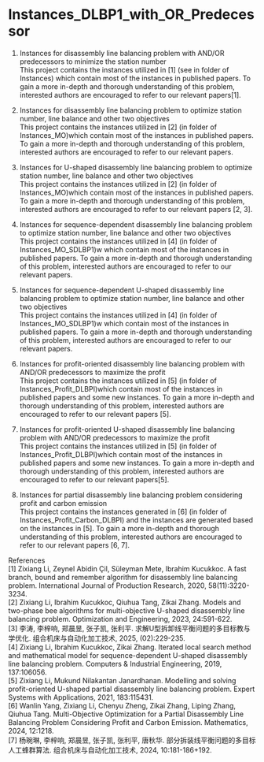 # Instances_DLBP1_with_OR_Predecessor
1)	Instances for disassembly line balancing problem with AND/OR predecessors to minimize the station number  
This project contains the instances utilized in [1] (see in folder of Instances) which contain most of the instances in published papers. To gain a more in-depth and thorough understanding of this problem, interested authors are encouraged to refer to our relevant papers[1].   

2)	Instances for disassembly line balancing problem to optimize station number, line balance and other two objectives  
This project contains the instances utilized in [2] (in folder of Instances_MO)which contain most of the instances in published papers. To gain a more in-depth and thorough understanding of this problem, interested authors are encouraged to refer to our relevant papers.   

3)	Instances for U-shaped disassembly line balancing problem to optimize station number, line balance and other two objectives  
This project contains the instances utilized in [2] (in folder of Instances_MO)which contain most of the instances in published papers. To gain a more in-depth and thorough understanding of this problem, interested authors are encouraged to refer to our relevant papers [2, 3].   

4)	Instances for sequence-dependent disassembly line balancing problem to optimize station number, line balance and other two objectives  
This project contains the instances utilized in [4] (in folder of Instances_MO_SDLBP1)w which contain most of the instances in published papers. To gain a more in-depth and thorough understanding of this problem, interested authors are encouraged to refer to our relevant papers.   

5)	Instances for sequence-dependent U-shaped disassembly line balancing problem to optimize station number, line balance and other two objectives  
This project contains the instances utilized in [4] (in folder of Instances_MO_SDLBP1)w which contain most of the instances in published papers. To gain a more in-depth and thorough understanding of this problem, interested authors are encouraged to refer to our relevant papers.  

6)	Instances for profit-oriented disassembly line balancing problem with AND/OR predecessors to maximize the profit  
This project contains the instances utilized in [5] (in folder of Instances_Profit_DLBPI)which contain most of the instances in published papers and some new instances. To gain a more in-depth and thorough understanding of this problem, interested authors are encouraged to refer to our relevant papers [5].   

7)	Instances for profit-oriented U-shaped disassembly line balancing problem with AND/OR predecessors to maximize the profit  
This project contains the instances utilized in [5] (in folder of Instances_Profit_DLBPI)which contain most of the instances in published papers and some new instances. To gain a more in-depth and thorough understanding of this problem, interested authors are encouraged to refer to our relevant papers[5].   

8)	Instances for partial disassembly line balancing problem considering profit and carbon emission  
This project contains the instances generated in [6] (in folder of Instances_Profit_Carbon_DLBPI) and the instances are generated based on the instances in [5]. To gain a more in-depth and thorough understanding of this problem, interested authors are encouraged to refer to our relevant papers [6, 7].   

References  
[1] Zixiang Li, Zeynel Abidin Çil, Süleyman Mete, Ibrahim Kucukkoc. A fast branch, bound and remember algorithm for disassembly line balancing problem. International Journal of Production Research, 2020, 58(11):3220-3234.  
[2] Zixiang Li, Ibrahim Kucukkoc, Qiuhua Tang, Zikai Zhang. Models and two-phase bee algorithms for multi-objective U-shaped disassembly line balancing problem. Optimization and Engineering, 2023, 24:591-622.  
[3] 李涛, 李梓响, 郑晨昱, 张子凯, 张利平. 求解U型拆卸线平衡问题的多目标教与学优化. 组合机床与自动化加工技术, 2025, (02):229-235.  
[4] Zixiang Li, Ibrahim Kucukkoc, Zikai Zhang. Iterated local search method and mathematical model for sequence-dependent U-shaped disassembly line balancing problem. Computers & Industrial Engineering, 2019, 137:106056.  
[5] Zixiang Li, Mukund Nilakantan Janardhanan. Modelling and solving profit-oriented U-shaped partial disassembly line balancing problem. Expert Systems with Applications, 2021, 183:115431.  
[6] Wanlin Yang, Zixiang Li, Chenyu Zheng, Zikai Zhang, Liping Zhang, Qiuhua Tang. Multi-Objective Optimization for a Partial Disassembly Line Balancing Problem Considering Profit and Carbon Emission. Mathematics, 2024, 12:1218.  
[7] 杨琬琳, 李梓响, 郑晨昱, 张子凯, 张利平, 唐秋华. 部分拆装线平衡问题的多目标人工蜂群算法. 组合机床与自动化加工技术, 2024, 10:181-186+192.  





